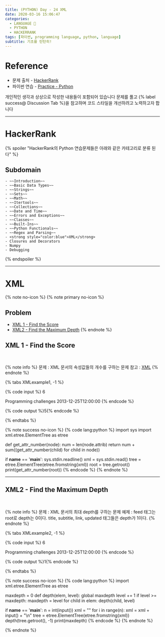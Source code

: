 ```yaml
---
title: (PYTHON) Day - 24 XML
date: 2020-03-16 15:06:47
categories:
  - LANGUAGE 🚀
  - PYTHON
  - HACKERRANK
tags: [파이썬, programming language, python, language]
subtitle: 기초를 탄탄히!
---
```


# Reference

- 문제 출처 - [HackerRank](https://www.hackerrank.com/dashboard)
- 파이썬 연습 - [Practice - Python](https://www.hackerrank.com/domains/python?filters%5Bstatus%5D%5B%5D=unsolved&badge_type=python)

개인적인 생각과 상상으로 작성한 내용들이 포함되어 있습니다
문제를 풀고 {% label success@ Discussion Tab %}을 참고하며 코드 스타일을 개선하려고 노력하고자 합니다

---

# HackerRank

{% spoiler "HackerRank의 Python 연습문제들은 아래와 같은 카테고리로 분류 된다" %}

## Subdomain

    - ~~Introduction~~
    - ~~Basic Data Types~~
    - ~~Strings~~
    - ~~Sets~~
    - ~~Math~~
    - ~~Itertools~~
    - ~~Collections~~
    - ~~Date and Time~~
    - ~~Errors and Exceptions~~
    - ~~Classes~~
    - ~~Built-Ins~~
    - ~~Python Functionals~~
    - ~~Regex and Parsing~~
    - <strong style="color:blue">XML</strong>
    - Closures and Decorators
    - Numpy
    - Debugging

{% endspoiler %}

---

# XML

{% note no-icon %}
{% note primary no-icon %}

## Problem

- [XML 1 - Find the Score](#XML-1-Find-the-Score)
- [XML2 - Find the Maximum Depth](#XML2-Find-the-Maximum-Depth)
  {% endnote %}

## XML 1 - Find the Score

</br>

{% note info %}
문제 : XML 문서의 속성값들의 개수를 구하는 문제
참고 : [XML](https://diveintopython3.net/xml.html)
{% endnote %}

{% tabs XMLexample1, -1 %}

  <!-- tab INPUT @code -->

{% code input %}
6
<feed xml:lang='en'>
<title>HackerRank</title>
<subtitle lang='en'>Programming challenges</subtitle>
<link rel='alternate' type='text/html' href='http://hackerrank.com/'/>
<updated>2013-12-25T12:00:00</updated>
</feed> {% endcode %}

  <!-- endtab -->

  <!-- tab OUTPUT @code -->

{% code output %}5{% endcode %}

  <!-- endtab -->

{% endtabs %}

{% note success no-icon %}
{% code lang:python %}
import sys
import xml.etree.ElementTree as etree

def get_attr_number(node):
num = len(node.attrib)
return num + sum((get_attr_number(child) for child in node))

if **name** == '**main**':
sys.stdin.readline()
xml = sys.stdin.read()
tree = etree.ElementTree(etree.fromstring(xml))
root = tree.getroot()
print(get_attr_number(root)) {% endcode %}
{% endnote %}

---

## XML2 - Find the Maximum Depth

</br>

{% note info %}
문제 : XML 문서의 최대 depth를 구하는 문제
예제 : feed 태그는 root로 depth는 0이다. title, subtitle, link, updated 태그들은 depth가 1이다.
{% endnote %}

{% tabs XMLexample2, -1 %}

  <!-- tab INPUT @code -->

{% code input %}
6
<feed xml:lang='en'>
<title>HackerRank</title>
<subtitle lang='en'>Programming challenges</subtitle>
<link rel='alternate' type='text/html' href='http://hackerrank.com/'/>
<updated>2013-12-25T12:00:00</updated>
</feed> {% endcode %}

  <!-- endtab -->

  <!-- tab OUTPUT @code -->

{% code output %}1{% endcode %}

  <!-- endtab -->

{% endtabs %}

{% note success no-icon %}
{% code lang:python %}
import xml.etree.ElementTree as etree

maxdepth = 0
def depth(elem, level):
global maxdepth
level += 1
if level >= maxdepth:
maxdepth = level
for child in elem:
depth(child, level)

if **name** == '**main**':
n = int(input())
xml = ""
for i in range(n):
xml = xml + input() + "\n"
tree = etree.ElementTree(etree.fromstring(xml))
depth(tree.getroot(), -1)
print(maxdepth) {% endcode %}
{% endnote %}

{% endnote %}
